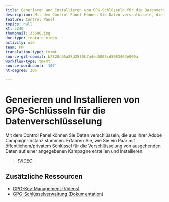 ```yaml
---
title: Generieren und Installieren von GPG-Schlüsseln für die Datenverschlüsselung
description: Mit dem Control Panel können Sie Daten verschlüsseln, die aus Ihrer Adobe Campaign-Instanz stammen. Erfahren Sie, wie Sie ein Paar mit öffentlichem/privatem Schlüssel für die Verschlüsselung von ausgehenden Daten auf einer angegebenen Kampagne erstellen und installieren.
feature: Control Panel
topics: null
kt: 5240
thumbnail: 33686.jpg
doc-type: feature video
activity: use
team: PM
translation-type: tm+mt
source-git-commit: b2820c65a88d25f9b7a4ed5005cd5083463e000a
workflow-type: tm+mt
source-wordcount: '107'
ht-degree: 36%

---
```



# Generieren und Installieren von GPG-Schlüsseln für die Datenverschlüsselung

Mit dem Control Panel können Sie Daten verschlüsseln, die aus Ihrer Adobe Campaign-Instanz stammen. Erfahren Sie, wie Sie ein Paar mit öffentlichem/privatem Schlüssel für die Verschlüsselung von ausgehenden Daten auf einer angegebenen Kampagne erstellen und installieren.

>[!VIDEO](https://video.tv.adobe.com/v/36386?quality=12)

## Zusätzliche Ressourcen

* [GPG-Key-Management (Videos)](./gpg-key-management-overview.md)
* [GPG-Schlüsselverwaltung (Dokumentation)](https://docs.adobe.com/content/help/de-DE/control-panel/using/instances-settings/gpg-keys-management.html)
